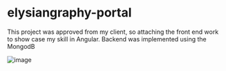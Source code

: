 # elysiangraphy-portal

This project was approved from my client, so attaching the front end work to show case my skill in Angular. Backend was implemented using the MongodB

![image](https://github.com/ppatel08/ElysiangraphyProject/assets/8660875/2c0fa231-afe8-49bc-9543-29c1e2e3b81e)

